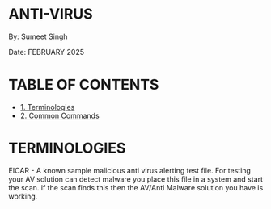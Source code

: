 

# ANTI-VIRUS

By: Sumeet Singh

Date: FEBRUARY 2025

# TABLE OF CONTENTS
- [1. Terminologies](#terminologies)
- [2. Common Commands](#common-commands)


# TERMINOLOGIES

EICAR - A known sample malicious anti virus alerting test file. For testing your AV solution can detect malware you place this file in a system and start the scan. if the
scan finds this then the AV/Anti Malware solution you have is working. 
